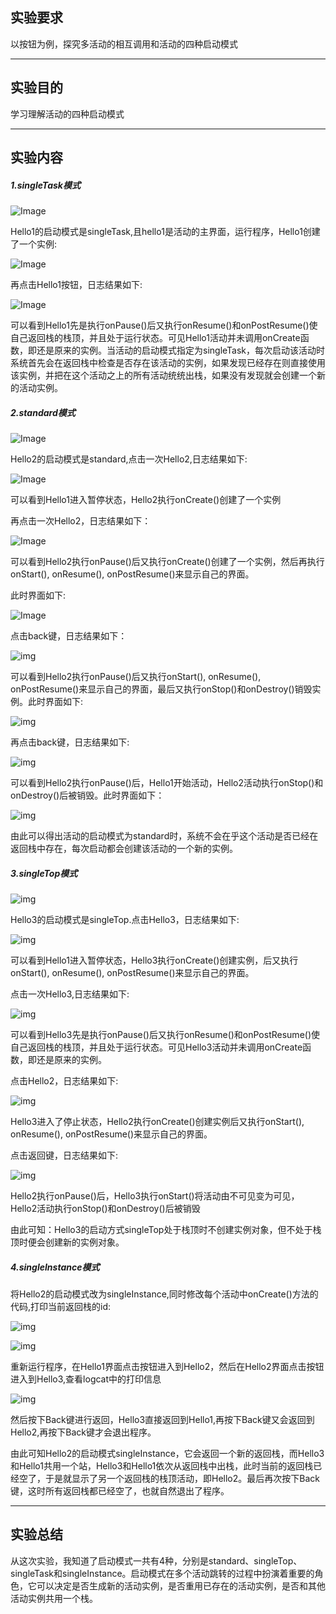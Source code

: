 ## 实验要求

以按钮为例，探究多活动的相互调用和活动的四种启动模式

------

## 实验目的

学习理解活动的四种启动模式

------

## 实验内容

##### 1.singleTask模式

![Image](https://github.com/Small-Windmill/2018118118_Android/raw/master/ActivityTestTwo/Image/1.png)

Hello1的启动模式是singleTask,且hello1是活动的主界面，运行程序，Hello1创建了一个实例:

![Image](https://github.com/Small-Windmill/2018118118_Android/raw/master/ActivityTestTwo/Image/2.png)

再点击Hello1按钮，日志结果如下:

![Image](https://github.com/Small-Windmill/2018118118_Android/raw/master/ActivityTestTwo/Image/3.png)

可以看到Hello1先是执行onPause()后又执行onResume()和onPostResume()使自己返回栈的栈顶，并且处于运行状态。可见Hello1活动并未调用onCreate函数，即还是原来的实例。当活动的启动模式指定为singleTask，每次启动该活动时系统首先会在返回栈中检查是否存在该活动的实例，如果发现已经存在则直接使用该实例，并把在这个活动之上的所有活动统统出栈，如果没有发现就会创建一个新的活动实例。

##### 2.standard模式

![Image](https://github.com/Small-Windmill/2018118118_Android/raw/master/ActivityTestTwo/Image/4.png)

Hello2的启动模式是standard,点击一次Hello2,日志结果如下:

![Image](https://github.com/Small-Windmill/2018118118_Android/raw/master/ActivityTestTwo/Image/5.png)

可以看到Hello1进入暂停状态，Hello2执行onCreate()创建了一个实例

再点击一次Hello2，日志结果如下：

![Image](https://github.com/Small-Windmill/2018118118_Android/raw/master/ActivityTestTwo/Image/6.png)

可以看到Hello2执行onPause()后又执行onCreate()创建了一个实例，然后再执行onStart(), onResume(), onPostResume()来显示自己的界面。

此时界面如下:

![Image](https://github.com/Small-Windmill/2018118118_Android/raw/master/ActivityTestTwo/Image/7.png)

点击back键，日志结果如下：

![img](https://github.com/Small-Windmill/2018118118_Android/raw/master/ActivityTestTwo/Image/8.png)

可以看到Hello2执行onPause()后又执行onStart(), onResume(), onPostResume()来显示自己的界面，最后又执行onStop()和onDestroy()销毁实例。此时界面如下:

![img](https://github.com/Small-Windmill/2018118118_Android/raw/master/ActivityTestTwo/Image/9.png)

再点击back键，日志结果如下:

![img](https://github.com/Small-Windmill/2018118118_Android/raw/master/ActivityTestTwo/Image/10.png)

可以看到Hello2执行onPause()后，Hello1开始活动，Hello2活动执行onStop()和onDestroy()后被销毁。此时界面如下：

![img](https://github.com/Small-Windmill/2018118118_Android/raw/master/ActivityTestTwo/Image/11.png)

由此可以得出活动的启动模式为standard时，系统不会在乎这个活动是否已经在返回栈中存在，每次启动都会创建该活动的一个新的实例。

#####  3.singleTop模式

![img](https://github.com/Small-Windmill/2018118118_Android/raw/master/ActivityTestTwo/Image/12.png)

Hello3的启动模式是singleTop.点击Hello3，日志结果如下:

![img](https://github.com/Small-Windmill/2018118118_Android/raw/master/ActivityTestTwo/Image/13.png)

可以看到Hello1进入暂停状态，Hello3执行onCreate()创建实例，后又执行onStart(), onResume(), onPostResume()来显示自己的界面。

点击一次Hello3,日志结果如下:

![img](https://github.com/Small-Windmill/2018118118_Android/raw/master/ActivityTestTwo/Image/14.png)

可以看到Hello3先是执行onPause()后又执行onResume()和onPostResume()使自己返回栈的栈顶，并且处于运行状态。可见Hello3活动并未调用onCreate函数，即还是原来的实例。

点击Hello2，日志结果如下:

![img](https://github.com/Small-Windmill/2018118118_Android/raw/master/ActivityTestTwo/Image/15.png)

Hello3进入了停止状态，Hello2执行onCreate()创建实例后又执行onStart(), onResume(), onPostResume()来显示自己的界面。

点击返回键，日志结果如下:

![img](https://github.com/Small-Windmill/2018118118_Android/raw/master/ActivityTestTwo/Image/16.png)

Hello2执行onPause()后，Hello3执行onStart()将活动由不可见变为可见，Hello2活动执行onStop()和onDestroy()后被销毁

由此可知：Hello3的启动方式singleTop处于栈顶时不创建实例对象，但不处于栈顶时便会创建新的实例对象。

##### 4.singleInstance模式

将Hello2的启动模式改为singleInstance,同时修改每个活动中onCreate()方法的代码,打印当前返回栈的id:

![img](https://github.com/Small-Windmill/2018118118_Android/raw/master/ActivityTestTwo/Image/17.png)

![img](https://github.com/Small-Windmill/2018118118_Android/raw/master/ActivityTestTwo/Image/18.png)

重新运行程序，在Hello1界面点击按钮进入到Hello2，然后在Hello2界面点击按钮进入到Hello3,查看logcat中的打印信息

![img](https://github.com/Small-Windmill/2018118118_Android/raw/master/ActivityTestTwo/Image/19.png)

然后按下Back键进行返回，Hello3直接返回到Hello1,再按下Back键又会返回到Hello2,再按下Back键才会退出程序。

由此可知Hello2的启动模式singleInstance，它会返回一个新的返回栈，而Hello3和Hello1共用一个站，Hello3和Hello1依次从返回栈中出栈，此时当前的返回栈已经空了，于是就显示了另一个返回栈的栈顶活动，即Hello2。最后再次按下Back键，这时所有返回栈都已经空了，也就自然退出了程序。

------

## 实验总结

从这次实验，我知道了启动模式一共有4种，分别是standard、singleTop、singleTask和singleInstance。启动模式在多个活动跳转的过程中扮演着重要的角色，它可以决定是否生成新的活动实例，是否重用已存在的活动实例，是否和其他活动实例共用一个栈。